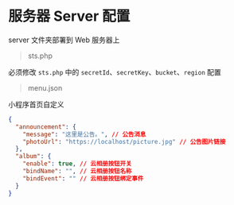 # 服务器 Server 配置

server 文件夹部署到 Web 服务器上

> sts.php

必须修改 `sts.php` 中的 `secretId`、`secretKey`、`bucket`、`region` 配置

> menu.json

小程序首页自定义

```json
{
  "announcement": {
    "message": "这里是公告。", // 公告消息
    "photoUrl": "https://localhost/picture.jpg" // 公告图片链接
  },
  "album": {
    "enable": true, // 云相册按钮开关
    "bindName": "", // 云相册按钮名称
    "bindEvent": "" // 云相册按钮绑定事件
  }
}
```
